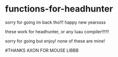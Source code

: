 # functions-for-headhunter
sorry for going im back tho!!! happy new yearssss


these work for headhunter, or any luau compiler!!!!!!

sorry for going but enjoy! none of these are mine!

#THANKS AXON FOR MOUSE LIBBB
